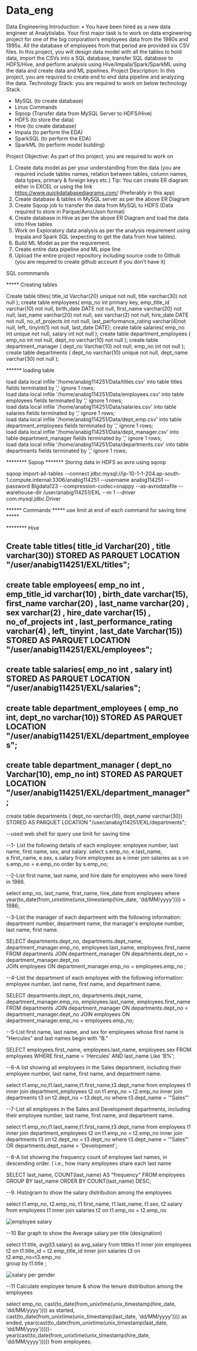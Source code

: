 # Data_eng

Data Engineering
Introduction:
• You have been hired as a new data engineer at Analytixlabs. Your first major task is to work on data engineering
project for one of the big corporation’s employees data from the 1980s and 1995s. All the database of employees
from that period are provided six CSV files. In this project, you will design data model with all the tables to hold data,
import the CSVs into a SQL database, transfer SQL database to HDFS/Hive, and perform analysis using
Hive/Impala/Spark/SparkML using the data and create data and ML pipelines.
Project Description:
In this project, you are required to create end to end data pipeline and analyzing the data.
Technology Stack:
you are required to work on below technology Stack.
- MySQL (to create database)
- Linux Commands
- Sqoop (Transfer data from MySQL Server to HDFS/Hive)
- HDFS (to store the data)
- Hive (to create database)
- Impala (to perform the EDA)
- SparkSQL (to perform the EDA)
- SparkML (to perform model building)


Project Objective: As part of this project, you are required to work on
1. Create data model as per your understanding from the data (you are required include tables names, relation between
tables, column names, data types, primary & foreign keys etc.)
Tip: You can create ER diagram either in EXCEL or using the link https://www.quickdatabasediagrams.com/ (Preferably in this app)
2. Create database & tables in MySQL server as per the above ER Diagram
3. Create Sqoop job to transfer the data from MySQL to HDFS (Data required to store in Parque/Avro/Json format)
4. Create database in Hive as per the above ER Diagram and load the data into Hive tables
5. Work on Exploratory data analysis as per the analysis requirement using Impala and Spark SQL (expecting to get the data
from hive tables).
6. Build ML Model as per the requirement.
7. Create entire data pipeline and ML pipe line
8. Upload the entire project repository including source code to Github (you are required to create github account if you
don’t have it)

SQL commmands 

***** Creating tables

Create table titles( title_id Varchar(20) unique not null, title varchar(30) not null );
create table employees( emp_no int primary key,  emp_title_id varchar(10) not null,  birth_date DATE not null,  first_name varchar(20) not null,  last_name varchar(20) not null,  sex varchar(2) not null,  hire_date DATE not null,  no_of_projects int not null,  last_performance_rating varchar(4)not null,  left_ tinyint(1) not null,  last_date DATE);
create table salaries( emp_no int unique not null, salary int not null ); 
create table department_employees ( emp_no int not null, dept_no varchar(10) not null );
create table department_manager ( dept_no Varchar(10) not null, emp_no int not null );
create table departments ( dept_no varchar(10) unique not null, dept_name varchar(30) not null );

****** loading table

load data local infile '/home/anabig114251/Data/titles.csv' into table titles fields terminated by ',' ignore 1 rows;                                     
load data local infile '/home/anabig114251/Data/employees.csv' into table employees fields terminated by ',' ignore 1 rows;                                     
load data local infile '/home/anabig114251/Data/salaries.csv' into table salaries fields terminated by ',' ignore 1 rows;                                     
load data local infile '/home/anabig114251/Data/dept_emp.csv' into table department_employees fields terminated by ',' ignore 1 rows;                                     
load data local infile '/home/anabig114251/Data/dept_manager.csv' into table department_manager fields terminated by ',' ignore 1 rows;                                     
load data local infile '/home/anabig114251/Data/departments.csv' into table departments fields terminated by ',' ignore 1 rows; 




******** Sqoop ******* Storing data in HDFS as avro using sqoop

sqoop import-all-tables --connect jdbc:mysql://ip-10-1-1-204.ap-south-1.compute.internal:3306/anabig114251 --username anabig114251 --password Bigdata123 --compression-codec=snappy --as-avrodatafile --warehouse-dir /user/anabig114251/EXL --m 1 --driver com.mysql.jdbc.Driver 

                                    
****** Commands ***** use limit at end of each command for saving time *****


******** Hive


Create table titles( title_id Varchar(20) , title varchar(30))
STORED AS PARQUET LOCATION "/user/anabig114251/EXL/titles";
--
create table employees( emp_no int ,  emp_title_id varchar(10) ,  birth_date varchar(15),  first_name varchar(20) ,  last_name varchar(20) ,  sex varchar(2) ,  hire_date varchar(15) ,  no_of_projects int ,  last_performance_rating varchar(4) ,  left_ tinyint ,  last_date Varchar(15))
STORED AS PARQUET LOCATION "/user/anabig114251/EXL/employees";
--
create table salaries( emp_no int , salary int)
STORED AS PARQUET LOCATION "/user/anabig114251/EXL/salaries";
--
create table department_employees ( emp_no int, dept_no varchar(10))
STORED AS PARQUET LOCATION "/user/anabig114251/EXL/department_employees";
--
create table department_manager ( dept_no Varchar(10), emp_no int)
STORED AS PARQUET LOCATION "/user/anabig114251/EXL/department_manager";
--
create table departments ( dept_no varchar(10), dept_name varchar(30))
STORED AS PARQUET LOCATION "/user/anabig114251/EXL/departments";

--used web shell for query use limit for saving time

--1- List the following details of each employee: employee number, last name, first name, sex, and salary. 
select s.emp_no, e.last_name, e.first_name, e.sex, s.salary
from employees as e
inner join salaries as s
on s.emp_no = e.emp_no
order by s.emp_no;

--2-List first name, last name, and hire date for employees who were hired in 1986.

select emp_no, last_name, first_name, hire_date 
from employees 
where year(to_date(from_unixtime(unix_timestamp(hire_date, 'dd/MM/yyyy')))) = 1986;


--3-List the manager of each department with the following information: department number, department name, the manager's employee number, last name, first name.

SELECT departments.dept_no, departments.dept_name, department_manager.emp_no, employees.last_name, employees.first_name 
FROM departments 
JOIN department_manager  ON departments.dept_no = department_manager.dept_no  
JOIN employees  ON department_manager.emp_no = employees.emp_no ;

--4-List the department of each employee with the following information: employee number, last name, first name, and department name.

SELECT departments.dept_no, departments.dept_name, department_manager.emp_no, employees.last_name, employees.first_name
FROM departments
JOIN department_manager
ON departments.dept_no = department_manager.dept_no
JOIN employees
ON department_manager.emp_no = employees.emp_no;
                                                                                                                                                                      

--5-List first name, last name, and sex for employees whose first name is "Hercules" and last names begin with "B."

SELECT employees.first_name, employees.last_name, employees.sex
FROM employees
WHERE first_name = 'Hercules'
AND last_name Like 'B%';

--6-A list showing all employees in the Sales department, including their employee number, last name, first name, and department name.

select t1.emp_no,t1.last_name,t1.first_name,t3.dept_name from employees t1 inner join department_employees t2 on t1.emp_no = t2.emp_no 
  inner join departments t3 on t2.dept_no = t3.dept_no 
  where t3.dept_name = '"Sales"'

--7-List all employees in the Sales and Development departments, including their employee number, last name, first name, and department name.

select t1.emp_no,t1.last_name,t1.first_name,t3.dept_name from employees t1 inner join department_employees t2 on t1.emp_no = t2.emp_no 
  inner join departments t3 on t2.dept_no = t3.dept_no 
  where t3.dept_name = '"Sales"'
  OR departments.dept_name = 'Development';

--8-A list showing the frequency count of employee last names, in descending order. ( i.e., how many employees share each last name 

SELECT last_name,
COUNT(last_name) AS "frequency"
FROM employees
GROUP BY last_name
ORDER BY
COUNT(last_name) DESC;  


--9. Histogram to show the salary distribution among the employees

select t1.emp_no, t2.emp_no, t1.first_name, t1.last_name, t1.sex, t2.salary
from employees t1
inner join salaries t2 on t1.emp_no = t2.emp_no

![employee salary](https://user-images.githubusercontent.com/105859216/169431103-485f2dea-7bda-470e-b793-0b4d715d7014.png)


--10 Bar graph to show the Average salary per title (designation)

select t1.title, avg(t3.salary) as avg_salary
from tittles t1 
inner join employees t2 on t1.title_id = t2.emp_title_id
inner join salaries t3 on t2.emp_no=t3.emp_no  
group by t1.title ;

![salary per gender](https://user-images.githubusercontent.com/105859216/169431121-a7cb107a-6fd7-4cef-a9c3-74c28b7f35ec.png)


--11 Calculate employee tenure & show the tenure distribution among the employees

select emp_no, cast(to_date(from_unixtime(unix_timestamp(hire_date, 'dd/MM/yyyy')))) as started,
       cast(to_date(from_unixtime(unix_timestamp(last_date, 'dd/MM/yyyy')))) as ended,
       year(cast(to_date(from_unixtime(unix_timestamp(last_date, 'dd/MM/yyyy')))))-year(cast(to_date(from_unixtime(unix_timestamp(hire_date, 'dd/MM/yyyy')))))
from employees;
